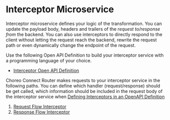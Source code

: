 # Interceptor Microservice

Interceptor microservice defines your logic of the transformation. You can update the payload body, headers and trailers
of the *request to/response from* the backend. You can also use interceptors to directly respond to the client without letting the request
reach the backend, rewrite the request path or even dynamically change the endpoint of the request.

Use the following Open API Definition to build your interceptor service with a programming language of your choice.

- [Interceptor Open API Definition](https://raw.githubusercontent.com/wso2/product-microgateway/main/resources/interceptor-service-open-api-v1.yaml)

Choreo Connect Router makes requests to your interceptor service in the following paths. You can define which handler
(request/response) should be get called, which information should be included in the request body of the interceptor
service when [Defining Interceptors in an OpenAPI Definition]({{base_path}}/deploy-and-publish/deploy-on-gateway/choreo-connect/message-transformation/defining-interceptors-in-an-open-api-definition/) 

1. [Request Flow Interceptor]({{base_path}}/deploy-and-publish/deploy-on-gateway/choreo-connect/message-transformation/interceptor-microservice/request-flow-interceptor/)
2. [Response Flow Interceptor]({{base_path}}/deploy-and-publish/deploy-on-gateway/choreo-connect/message-transformation/interceptor-microservice/response-flow-interceptor/)
